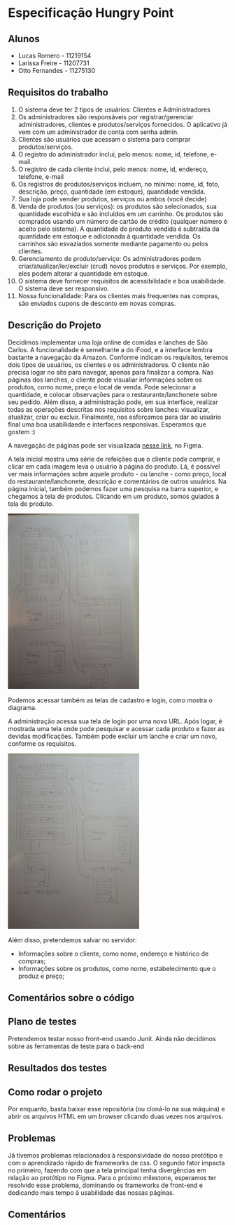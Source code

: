 # Especificação Hungry Point

## Alunos
- Lucas Romero - 11219154
- Larissa Freire - 11207731
- Otto Fernandes - 11275130

## Requisitos do trabalho
1. O sistema deve ter 2 tipos de usuários: Clientes e Administradores
2. Os administradores são responsáveis por registrar/gerenciar administradores, clientes e produtos/serviços fornecidos. O aplicativo já vem com um administrador de conta com senha admin.
3. Clientes são usuários que acessam o sistema para comprar produtos/serviços.
4. O registro do administrador inclui, pelo menos: nome, id, telefone, e-mail.
5. O registro de cada cliente inclui, pelo menos: nome, id, endereço, telefone, e-mail
6. Os registros de produtos/serviços incluem, no mínimo: nome, id, foto, descrição, preço, quantidade (em estoque), quantidade vendida.
7. Sua loja pode vender produtos, serviços ou ambos (você decide)
8. Venda de produtos (ou serviços): os produtos são selecionados, sua quantidade escolhida e são incluídos em um carrinho. Os produtos são comprados usando um número de cartão de crédito (qualquer número é aceito pelo sistema). A quantidade de produto vendida é subtraída da quantidade em estoque e adicionada à quantidade vendida. Os carrinhos são esvaziados somente mediante pagamento ou pelos clientes.
9. Gerenciamento de produto/serviço: Os administradores podem criar/atualizar/ler/excluir (crud) novos produtos e serviços. Por exemplo, eles podem alterar a quantidade em estoque.
10. O sistema deve fornecer requisitos de acessibilidade e boa usabilidade. O sistema deve ser responsivo.
11. Nossa funcionalidade: Para os clientes mais frequentes nas compras, são enviados cupons de desconto em novas compras.

## Descrição do Projeto
Decidimos implementar uma loja online de comidas e lanches de São Carlos. A funcionalidade é semelhante a do iFood, e a interface lembra bastante a navegação da Amazon. Conforme indicam os requisitos, teremos dois tipos de usuários, os clientes e os administradores. O cliente não precisa logar no site para navegar, apenas para finalizar a compra. Nas páginas dos lanches, o cliente pode visualiar informações sobre os produtos, como nome, preço e local de venda. Pode selecionar a quantidade, e colocar observações para o restaurante/lanchonete sobre seu pedido. Além disso, a administração pode, em sua interface, realizar todas as operações descritas nos requisitos sobre lanches: visualizar, atualizar, criar ou excluir. Finalmente, nos esforçamos para dar ao usuário final uma boa usabilidaede  e interfaces responsivas. Esperamos que gostem :)

A navegação de páginas pode ser visualizada [nesse link](https://www.figma.com/file/BJsdGaZ6d1yaWfED4s2ZAM/Trabalho-de-Web?node-id=75%3A201), no Figma.

A tela inicial mostra uma série de refeições que o cliente pode comprar, e clicar em cada imagem leva o usuário à página do produto. Lá, é possível ver mais informações sobre aquele produto - ou lanche - como preço, local do restaurante/lanchonete, descrição e comentários de outros usuários. Na página inicial, também podemos fazer uma pesquisa na barra superior, e chegamos à tela de produtos. Clicando em um produto, somos guiados à tela de produto. 

<img src="img/prototype/user-screens.jpg" width="300px">

Podemos acessar também as telas de cadastro e login, como mostra o diagrama.

A administração acessa sua tela de login por uma nova URL. Após logar, é mostrada uma tela onde pode pesquisar e acessar cada produto e fazer as devidas modificações. Também pode excluir um lanche e criar um novo, conforme os requisitos. 

<img src="img/prototype/adm-screens.jpg" width="300px">

Além disso, pretendemos salvar no servidor:
- Informações sobre o cliente, como nome, endereço e histórico de compras;
- Informações sobre os produtos, como nome, estabelecimento que o produz e preço;

## Comentários sobre o código

## Plano de testes
Pretendemos testar nosso front-end usando Junit. Ainda não decidimos sobre as ferramentas de teste para o back-end

## Resultados dos testes

## Como rodar o projeto
Por enquanto, basta baixar esse repositória (ou cloná-lo na sua máquina) e abrir os arquivos HTML em um browser clicando duas vezes nos arquivos.

## Problemas
Já tivemos problemas relacionados à responsividade do nosso protótipo e com o aprendizado rápido de frameworks de css. O segundo fator impacta no primeiro, fazendo com que a tela principal tenha divergências em relação ao protótipo no Figma. Para o próximo milestone, esperamos ter resolvido esse problema, dominando os frameworks de front-end e dedicando mais tempo à usabilidade das nossas páginas.

## Comentários
